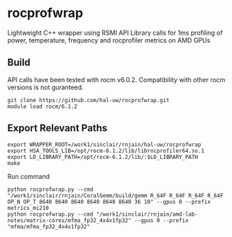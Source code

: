 # rocprofwrap
Lightweight C++ wrapper using RSMI API Library calls for 1ms profiling of power, temperature, frequency and rocprofiler metrics on AMD GPUs 

## Build
API calls have been tested with rocm v6.0.2. Compatibility with other rocm versions is not guranteed. 
```
git clone https://github.com/hal-uw/rocprofwrap.git 
module load rocm/6.1.2
```

## Export Relevant Paths

```
export WRAPPER_ROOT=/work1/sinclair/rnjain/hal-uw/rocprofwrap
export HSA_TOOLS_LIB=/opt/rocm-6.1.2/lib/librocprofiler64.so.1
export LD_LIBRARY_PATH=/opt/rocm-6.1.2/lib/:$LD_LIBRARY_PATH
make
```

Run command
```
python rocprofwrap.py --cmd "/work1/sinclair/rnjain/CoralGemm/build/gemm R_64F R_64F R_64F R_64F OP_N OP_T 8640 8640 8640 8640 8640 8640 36 10" --gpus 0 --prefix metrics_mi210
python rocprofwrap.py --cmd "/work1/sinclair/rnjain/amd-lab-notes/matrix-cores/mfma_fp32_4x4x1fp32" --gpus 0 --prefix "mfma/mfma_fp32_4x4x1fp32"
```




